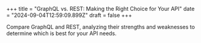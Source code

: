 +++
title = "GraphQL vs. REST: Making the Right Choice for Your API"
date = "2024-09-04T12:59:09.899Z"
draft = false
+++

Compare GraphQL and REST, analyzing their strengths and weaknesses to determine which is best for your API needs.
        